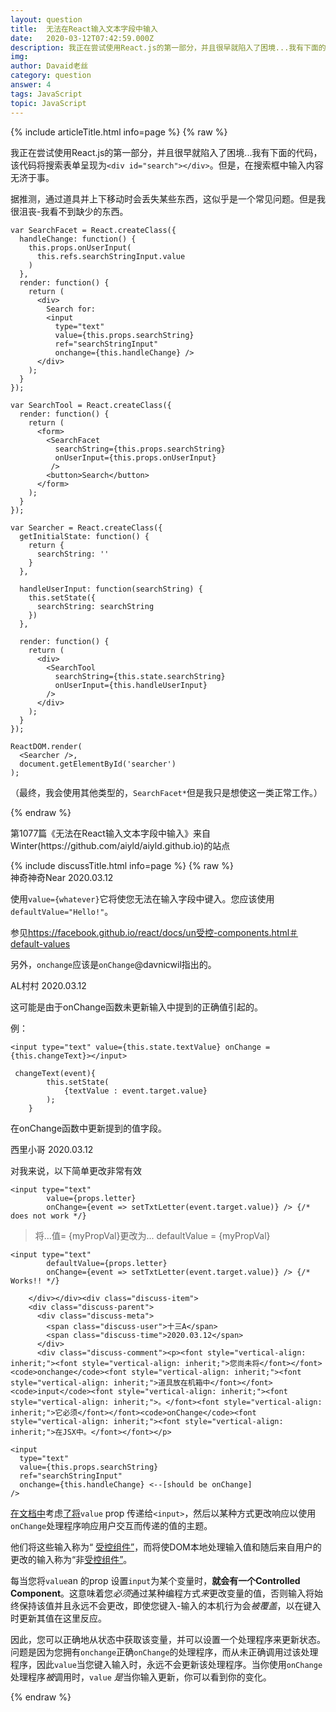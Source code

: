 ```yaml
---
layout: question
title:  无法在React输入文本字段中输入
date:   2020-03-12T07:42:59.000Z
description: 我正在尝试使用React.js的第一部分，并且很早就陷入了困境...我有下面的代码，该代码将搜索表单呈现为<div id="search"></div>。...
img: 
author: Davaid老丝
category: question
answer: 4
tags: JavaScript
topic: JavaScript
---
```

<div class="article-root">
  <div class="article">
    {% include articleTitle.html info=page %}
    {% raw %}
    <div class="article-content"><p><font style="vertical-align: inherit;"><font style="vertical-align: inherit;">我正在尝试使用React.js的第一部分，并且很早就陷入了困境...我有下面的代码，该代码将搜索表单呈现为</font></font><code>&lt;div id="search"&gt;&lt;/div&gt;</code><font style="vertical-align: inherit;"><font style="vertical-align: inherit;">。</font><font style="vertical-align: inherit;">但是，在搜索框中输入内容无济于事。</font></font></p>

<p><font style="vertical-align: inherit;"><font style="vertical-align: inherit;">据推测，通过道具并上下移动时会丢失某些东西，这似乎是一个常见问题。</font><font style="vertical-align: inherit;">但是我很沮丧-我看不到缺少的东西。</font></font></p>

<pre><code>var SearchFacet = React.createClass({<font></font>
  handleChange: function() {<font></font>
    this.props.onUserInput(<font></font>
      this.refs.searchStringInput.value<font></font>
    )<font></font>
  },<font></font>
  render: function() {<font></font>
    return (<font></font>
      &lt;div&gt;<font></font>
        Search for:<font></font>
        &lt;input<font></font>
          type="text"<font></font>
          value={this.props.searchString}<font></font>
          ref="searchStringInput"<font></font>
          onchange={this.handleChange} /&gt;<font></font>
      &lt;/div&gt;<font></font>
    );<font></font>
  }<font></font>
});<font></font>
<font></font>
var SearchTool = React.createClass({<font></font>
  render: function() {<font></font>
    return (<font></font>
      &lt;form&gt;<font></font>
        &lt;SearchFacet <font></font>
          searchString={this.props.searchString}<font></font>
          onUserInput={this.props.onUserInput}<font></font>
         /&gt;<font></font>
        &lt;button&gt;Search&lt;/button&gt;<font></font>
      &lt;/form&gt;<font></font>
    );<font></font>
  }<font></font>
});<font></font>
<font></font>
var Searcher = React.createClass({<font></font>
  getInitialState: function() {<font></font>
    return {<font></font>
      searchString: ''<font></font>
    }<font></font>
  },<font></font>
<font></font>
  handleUserInput: function(searchString) {<font></font>
    this.setState({<font></font>
      searchString: searchString<font></font>
    })<font></font>
  },<font></font>
<font></font>
  render: function() {<font></font>
    return (<font></font>
      &lt;div&gt;<font></font>
        &lt;SearchTool <font></font>
          searchString={this.state.searchString}<font></font>
          onUserInput={this.handleUserInput}<font></font>
        /&gt;<font></font>
      &lt;/div&gt;<font></font>
    );<font></font>
  }<font></font>
});<font></font>
<font></font>
ReactDOM.render(<font></font>
  &lt;Searcher /&gt;,<font></font>
  document.getElementById('searcher')<font></font>
);<font></font>
</code></pre>

<p><font style="vertical-align: inherit;"><font style="vertical-align: inherit;">（最终，我会使用其他类型的，</font></font><code>SearchFacet*</code><font style="vertical-align: inherit;"><font style="vertical-align: inherit;">但是我只是想使这一类正常工作。）</font></font></p></div>
    {% endraw %}
  </div>
  <p class="winter_mark">第1077篇《无法在React输入文本字段中输入》来自Winter(https://github.com/aiyld/aiyld.github.io)的站点</p>
  <div class="discuss-wrapper">
    {% include discussTitle.html info=page %}
    {% raw %}
    <div class="discuss-item">
        <div class="discuss-parent">
          <div class="discuss-meta">
            <span class="discuss-user">神奇神奇Near</span>
            <span class="discuss-time">2020.03.12</span>
          </div>
          <div class="discuss-comment"><p><font style="vertical-align: inherit;"><font style="vertical-align: inherit;">使用</font></font><code>value={whatever}</code><font style="vertical-align: inherit;"><font style="vertical-align: inherit;">它将使您无法在输入字段中键入。</font><font style="vertical-align: inherit;">您应该使用</font></font><code>defaultValue="Hello!"</code><font style="vertical-align: inherit;"><font style="vertical-align: inherit;">。</font></font></p>

<p><font style="vertical-align: inherit;"><font style="vertical-align: inherit;">参见</font></font><a href="https://facebook.github.io/react/docs/uncontrolled-components.html#default-values"><font style="vertical-align: inherit;"><font style="vertical-align: inherit;">https://facebook.github.io/react/docs/un受控-components.html＃default-values</font></font></a></p>

<p><font style="vertical-align: inherit;"><font style="vertical-align: inherit;">另外，</font></font><code>onchange</code><font style="vertical-align: inherit;"><font style="vertical-align: inherit;">应该是</font></font><code>onChange</code><font style="vertical-align: inherit;"><font style="vertical-align: inherit;">@davnicwil指出的。</font></font></p></div>
        </div></div><div class="discuss-item">
        <div class="discuss-parent">
          <div class="discuss-meta">
            <span class="discuss-user">AL村村</span>
            <span class="discuss-time">2020.03.12</span>
          </div>
          <div class="discuss-comment"><p><font style="vertical-align: inherit;"><font style="vertical-align: inherit;">这可能是由于onChange函数未更新输入中提到的正确值引起的。</font></font></p>

<p><font style="vertical-align: inherit;"><font style="vertical-align: inherit;">例：</font></font></p>

<pre><code>&lt;input type="text" value={this.state.textValue} onChange = {this.changeText}&gt;&lt;/input&gt;<font></font>
<font></font>
 changeText(event){<font></font>
        this.setState(<font></font>
            {textValue : event.target.value}<font></font>
        );<font></font>
    }<font></font>
</code></pre>

<p><font style="vertical-align: inherit;"><font style="vertical-align: inherit;">在onChange函数中更新提到的值字段。</font></font></p></div>
        </div></div><div class="discuss-item">
        <div class="discuss-parent">
          <div class="discuss-meta">
            <span class="discuss-user">西里小哥</span>
            <span class="discuss-time">2020.03.12</span>
          </div>
          <div class="discuss-comment"><p><font style="vertical-align: inherit;"><font style="vertical-align: inherit;">对我来说，以下简单更改非常有效</font></font></p>

<pre><code>&lt;input type="text" <font></font>
        value={props.letter} <font></font>
        onChange={event =&gt; setTxtLetter(event.target.value)} /&gt; {/* does not work */}<font></font>
</code></pre>

<blockquote>
  <p><font style="vertical-align: inherit;"><font style="vertical-align: inherit;">将...值= {myPropVal}更改为... defaultValue = {myPropVal}</font></font></p>
</blockquote>

<pre><code>&lt;input type="text" <font></font>
        defaultValue={props.letter} <font></font>
        onChange={event =&gt; setTxtLetter(event.target.value)} /&gt; {/* Works!! */}<font></font>
</code></pre></div>
        </div></div><div class="discuss-item">
        <div class="discuss-parent">
          <div class="discuss-meta">
            <span class="discuss-user">十三A</span>
            <span class="discuss-time">2020.03.12</span>
          </div>
          <div class="discuss-comment"><p><font style="vertical-align: inherit;"><font style="vertical-align: inherit;">您尚未将</font></font><code>onchange</code><font style="vertical-align: inherit;"><font style="vertical-align: inherit;">道具放在机箱中</font></font><code>input</code><font style="vertical-align: inherit;"><font style="vertical-align: inherit;">。</font><font style="vertical-align: inherit;">它必须</font></font><code>onChange</code><font style="vertical-align: inherit;"><font style="vertical-align: inherit;">在JSX中。</font></font></p>

<pre><code>&lt;input<font></font>
  type="text"<font></font>
  value={this.props.searchString}<font></font>
  ref="searchStringInput"<font></font>
  onchange={this.handleChange} &lt;--[should be onChange]<font></font>
/&gt;  <font></font>
</code></pre>

<p><font style="vertical-align: inherit;"><a href="https://facebook.github.io/react/docs/forms.html" rel="noreferrer"><font style="vertical-align: inherit;">在文档中</font></a><font style="vertical-align: inherit;">考虑</font><a href="https://facebook.github.io/react/docs/forms.html" rel="noreferrer"><font style="vertical-align: inherit;">了将</font></a></font><code>value</code><font style="vertical-align: inherit;"><font style="vertical-align: inherit;"> prop </font><font style="vertical-align: inherit;">传递</font><font style="vertical-align: inherit;">给</font></font><code>&lt;input&gt;</code><font style="vertical-align: inherit;"><font style="vertical-align: inherit;">，然后以某种方式更改响应以使用</font></font><code>onChange</code><font style="vertical-align: inherit;"><font style="vertical-align: inherit;">处理程序</font><font style="vertical-align: inherit;">响应用户交互而传递的值</font><font style="vertical-align: inherit;">的主题</font><font style="vertical-align: inherit;">。</font></font><a href="https://facebook.github.io/react/docs/forms.html" rel="noreferrer"><font style="vertical-align: inherit;"></font></a><font style="vertical-align: inherit;"></font></p>

<p><font style="vertical-align: inherit;"><font style="vertical-align: inherit;">他们将这些输入称为“ </font></font><a href="https://facebook.github.io/react/docs/forms.html#controlled-components" rel="noreferrer"><font style="vertical-align: inherit;"><font style="vertical-align: inherit;">受控组件”</font></font></a><font style="vertical-align: inherit;"><font style="vertical-align: inherit;">，而将使DOM本地处理输入值和随后来自用户的更改的输入称为“非</font></font><a href="https://reactjs.org/docs/uncontrolled-components.html" rel="noreferrer"><font style="vertical-align: inherit;"><font style="vertical-align: inherit;">受控组件”</font></font></a><font style="vertical-align: inherit;"><font style="vertical-align: inherit;">。</font></font></p>

<p><font style="vertical-align: inherit;"><font style="vertical-align: inherit;">每当您将</font></font><code>value</code><font style="vertical-align: inherit;"><font style="vertical-align: inherit;">an </font><font style="vertical-align: inherit;">的</font><font style="vertical-align: inherit;">prop </font><font style="vertical-align: inherit;">设置</font></font><code>input</code><font style="vertical-align: inherit;"><font style="vertical-align: inherit;">为某个变量时，</font></font><strong><font style="vertical-align: inherit;"><font style="vertical-align: inherit;">就会有一个Controlled Component</font></font></strong><font style="vertical-align: inherit;"><font style="vertical-align: inherit;">。</font><font style="vertical-align: inherit;">这意味着您</font></font><em><font style="vertical-align: inherit;"><font style="vertical-align: inherit;">必须</font></font></em><font style="vertical-align: inherit;"><font style="vertical-align: inherit;">通过某种编程方式</font><em><font style="vertical-align: inherit;">来</font></em><font style="vertical-align: inherit;">更改变量的值，否则输入将始终保持该值并且永远不会更改，即使您键入-输入的本机行为会</font></font><em><font style="vertical-align: inherit;"><font style="vertical-align: inherit;">被覆盖</font></font></em><font style="vertical-align: inherit;"><font style="vertical-align: inherit;">，以在键入时更新其值</font><font style="vertical-align: inherit;">在这里反应。</font></font></p>

<p><font style="vertical-align: inherit;"><font style="vertical-align: inherit;">因此，您可以正确地从状态中获取该变量，并可以设置一个处理程序来更新状态。</font><font style="vertical-align: inherit;">问题是因为您拥有</font></font><code>onchange</code><font style="vertical-align: inherit;"><font style="vertical-align: inherit;">正确</font></font><code>onChange</code><font style="vertical-align: inherit;"><font style="vertical-align: inherit;">的处理程序，而从未</font><font style="vertical-align: inherit;">正确</font><font style="vertical-align: inherit;">调用过该处理程序，因此</font></font><code>value</code><font style="vertical-align: inherit;"><font style="vertical-align: inherit;">当您键入输入时，永远不会更新</font><font style="vertical-align: inherit;">该处理程序</font><font style="vertical-align: inherit;">。</font><font style="vertical-align: inherit;">当你使用</font></font><code>onChange</code><font style="vertical-align: inherit;"><font style="vertical-align: inherit;">处理程序</font></font><em><font style="vertical-align: inherit;"><font style="vertical-align: inherit;">被</font></font></em><font style="vertical-align: inherit;"><font style="vertical-align: inherit;">调用时，</font></font><code>value</code> <em><font style="vertical-align: inherit;"><font style="vertical-align: inherit;">是</font></font></em><font style="vertical-align: inherit;"><font style="vertical-align: inherit;">当你输入更新，你可以看到你的变化。</font></font></p></div>
        </div></div>
    {% endraw %}
  </div>
<div>
